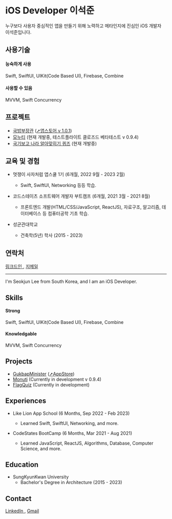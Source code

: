 # iOS Developer 이석준
누구보다 사용자 중심적인 앱을 만들기 위해 노력하고
메타인지에 진심인 iOS 개발자 이석준입니다.

## 사용기술
#### 능숙하게 사용
Swift, SwiftUI, UIKit(Code Based UI), Firebase, Combine

#### 사용할 수 있음
MVVM, Swift Concurrency


## 프로젝트
- <a href="https://github.com/GoodVibeMinister/GukbapMinister">국밥부장관</a> (<a href="https://apps.apple.com/kr/app/국밥부장관/id6445902309">➚앱스토어 v 1.0.1</a>)
- <a href="https://github.com/MartinLeeSJ/GongdeunTop">모누티</a> (현재 개발중, 테스트플라이트 클로즈드 베타테스트 v 0.9.4)
- <a href="https://github.com/MartinLeeSJ/FlagQuizSwiftUI">국기보고 나라 알아맞히기 퀴즈</a> (현재 개발중)

## 교육 및 경험
- 멋쟁이 사자처럼 앱스쿨 1기 (6개월, 2022 9월 - 2023 2월)
  - Swift, SwiftUI, Networking 등등 학습.

- 코드스테이츠 소프트웨어 개발자 부트캠프 (6개월, 2021 3월 - 2021 8월)
  - 프론트엔드 개발(HTML/CSS/JavaScript, ReactJS), 자료구조, 알고리즘, 데이터베이스 등 컴퓨터공학 기초 학습.

- 성균관대학교 
  - 건축학(5년) 학사 (2015 - 2023)
## 연락처
<a href="https://www.linkedin.com/in/석준-이-a74366258/" target="_blank">
  링크드인
</a>,
<a href="mailto:tjr2922@gmail.com">
  지메일
</a>

---

I'm Seokjun Lee from South Korea, and I am an iOS Developer.

## Skills
#### Strong
Swift, SwiftUI, UIKit(Code Based UI), Firebase, Combine

#### Knowledgable
MVVM, Swift Concurrency

## Projects
- <a href="https://github.com/GoodVibeMinister/GukbapMinister">GukbapMinister</a> (<a href="https://apps.apple.com/kr/app/국밥부장관/id6445902309">➚AppStore</a>)
- <a href="https://github.com/MartinLeeSJ/GongdeunTop">Monuti</a> (Currently in development v 0.9.4)
- <a href="https://github.com/MartinLeeSJ/FlagQuiz">FlagQuiz</a> (Currently in development)

## Experiences
- Like Lion App School (6 Months, Sep 2022 - Feb 2023)
  - Learned Swift, SwiftUI, Networking, and more.

- CodeStates BootCamp (6 Months, Mar 2021 - Aug 2021)
  - Learned JavaScript, ReactJS, Algorithms, Database, Computer Science, and more.

## Education
- SungKyunKwan University
  - Bachelor's Degree in Architecture (2015 - 2023)
## Contact
<a href="https://www.linkedin.com/in/석준-이-a74366258/" target="_blank">
  LinkedIn
</a>,
<a href="mailto:tjr2922@gmail.com">
  Gmail
</a>
 





